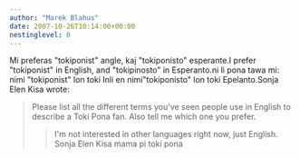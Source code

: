 ```yaml
---
author: "Marek Blahus"
date: 2007-10-26T10:14:00+00:00
nestinglevel: 0
---
```

Mi preferas "tokiponist" angle, kaj "tokiponisto" esperante.I prefer "tokiponist" in English, and "tokipinosto" in Esperanto.ni li pona tawa mi: nimi "tokiponist" lon toki Inli en nimi"tokiponisto" lon toki Epelanto.Sonja Elen Kisa wrote:

> Please list all the different terms you've seen people use in English
> to describe a Toki Pona fan. Also tell me which one you prefer.
>> I'm not interested in other languages right now, just English.
>> Sonja Elen Kisa
> mama pi toki pona